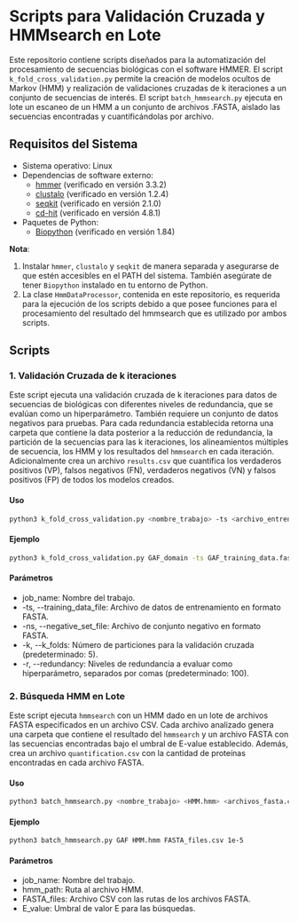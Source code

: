 # Scripts para Validación Cruzada y HMMsearch en Lote

Este repositorio contiene scripts diseñados para la automatización del procesamiento de secuencias biológicas con el software HMMER. 
El script `k_fold_cross_validation.py` permite la creación de modelos ocultos de Markov (HMM) y realización de validaciones cruzadas de k iteraciones a un conjunto de secuencias de interés.
El script `batch_hmmsearch.py` ejecuta en lote un escaneo de un HMM a un conjunto de archivos .FASTA, aislado las secuencias encontradas y cuantificándolas por archivo.

## Requisitos del Sistema

- Sistema operativo: Linux
- Dependencias de software externo:
  - [hmmer](http://hmmer.org/) (verificado en versión 3.3.2)
  - [clustalo](http://www.clustal.org/omega/) (verificado en versión 1.2.4)
  - [seqkit](https://bioinf.shenwei.me/seqkit/) (verificado en versión 2.1.0)
  - [cd-hit](cd-hit (https://github.com/weizhongli/cdhit/tree/master)) (verificado en versión 4.8.1)
- Paquetes de Python:
  - [Biopython](https://biopython.org/) (verificado en versión 1.84)

**Nota**: 
1. Instalar `hmmer`, `clustalo` y `seqkit` de manera separada y asegurarse de que estén accesibles en el PATH del sistema. También asegúrate de tener `Biopython` instalado en tu entorno de Python.
2. La clase `HmmDataProcessor`, contenida en este repositorio, es requerida para la ejecución de los scripts debido a que posee funciones para el procesamiento del resultado del hmmsearch que es utilizado por ambos scripts.

## Scripts

### 1. Validación Cruzada de k iteraciones

Este script ejecuta una validación cruzada de k iteraciones para datos de secuencias de biológicas con diferentes niveles de redundancia, que se evalúan como un hiperparámetro. También requiere un conjunto de datos negativos para pruebas.
Para cada redundancia establecida retorna una carpeta que contiene la data posterior a la reducción de redundancia, la partición de la secuencias para las k iteraciones, los alineamientos múltiples de secuencia, los HMM y los resultados del `hmmsearch` en cada iteración.
Adicionalmente crea un archivo `results.csv` que cuantifica los verdaderos positivos (VP), falsos negativos (FN), verdaderos negativos (VN) y falsos positivos (FP) de todos los modelos creados.

#### Uso

```bash
python3 k_fold_cross_validation.py <nombre_trabajo> -ts <archivo_entrenamiento.fasta> -ns <archivo_negativo.fasta> -k <k_folds> -r <redundancia>
```

#### Ejemplo

```bash
python3 k_fold_cross_validation.py GAF_domain -ts GAF_training_data.fasta -ns negative_data.fasta -k 5 -r 100,90,80,70,60
```

#### Parámetros
- job_name: Nombre del trabajo.
- -ts, --training_data_file: Archivo de datos de entrenamiento en formato FASTA.
- -ns, --negative_set_file: Archivo de conjunto negativo en formato FASTA.
- -k, --k_folds: Número de particiones para la validación cruzada (predeterminado: 5).
- -r, --redundancy: Niveles de redundancia a evaluar como hiperparámetro, separados por comas (predeterminado: 100).

### 2. Búsqueda HMM en Lote

Este script ejecuta `hmmsearch` con un HMM dado en un lote de archivos FASTA especificados en un archivo CSV.
Cada archivo analizado genera una carpeta que contiene el resultado del `hmmsearch` y un archivo FASTA con las secuencias encontradas bajo el umbral de E-value establecido.
Además, crea un archivo `quantification.csv` con la cantidad de proteínas encontradas en cada archivo FASTA.

#### Uso

```bash
python3 batch_hmmsearch.py <nombre_trabajo> <HMM.hmm> <archivos_fasta.csv> <valor_e>
```

#### Ejemplo

```bash
python3 batch_hmmsearch.py GAF HMM.hmm FASTA_files.csv 1e-5
```

#### Parámetros
- job_name: Nombre del trabajo.
- hmm_path: Ruta al archivo HMM.
- FASTA_files: Archivo CSV con las rutas de los archivos FASTA.
- E_value: Umbral de valor E para las búsquedas.
